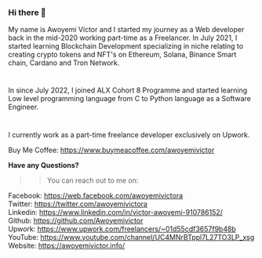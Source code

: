 ### Hi there 👋

My name is Awoyemi Victor and I started my journey as a Web developer back in the mid-2020 working part-time as a Freelancer. In July 2021, I started learning Blockchain Development specializing in niche relating to creating crypto tokens and NFT's on Ethereum, Solana, Binance Smart chain, Cardano and Tron Network.
#
In since July 2022, I joined ALX Cohort 8 Programme and started learning Low level programming language from C to Python language as a Software Engineer.
#
I currently work as a part-time freelance developer exclusively on Upwork.

Buy Me Coffee: https://www.buymeacoffee.com/awoyemivictor

<b>Have any Questions?</b><br>
>> You can reach out to me on:<br>

Facebook: https://web.facebook.com/awoyemivictora<br>
Twitter: https://twitter.com/awoyemivictora<br>
Linkedin: https://www.linkedin.com/in/victor-awoyemi-910786152/<br>
Github: https://github.com/Awoyemivictor<br>
Upwork: https://www.upwork.com/freelancers/~01d55cdf3657f9b48b<br>
YouTube: https://www.youtube.com/channel/UC4MNrBTppl7L27TO3LP_xsg<br>
Website: https://awoyemivictor.info/<br>
<!--
**Awoyemivictor/Awoyemivictor** is a ✨ _special_ ✨ repository because its `README.md` (this file) appears on your GitHub profile.

Here are some ideas to get you started:

- 🔭 I’m currently working on ...
- 🌱 I’m currently learning ...
- 👯 I’m looking to collaborate on ...
- 🤔 I’m looking for help with ...
- 💬 Ask me about ...
- 📫 How to reach me: ...
- 😄 Pronouns: ...
- ⚡ Fun fact: ...
-->

